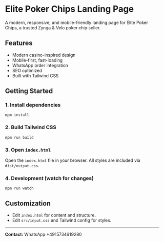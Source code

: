 # Elite Poker Chips Landing Page

A modern, responsive, and mobile-friendly landing page for Elite Poker Chips, a trusted Zynga & Velo poker chip seller.

## Features
- Modern casino-inspired design
- Mobile-first, fast-loading
- WhatsApp order integration
- SEO optimized
- Built with Tailwind CSS

## Getting Started

### 1. Install dependencies
```
npm install
```

### 2. Build Tailwind CSS
```
npm run build
```

### 3. Open `index.html`
Open the `index.html` file in your browser. All styles are included via `dist/output.css`.

### 4. Development (watch for changes)
```
npm run watch
```

## Customization
- Edit `index.html` for content and structure.
- Edit `src/input.css` and Tailwind config for styles.

---

**Contact:** WhatsApp +4915734619280 